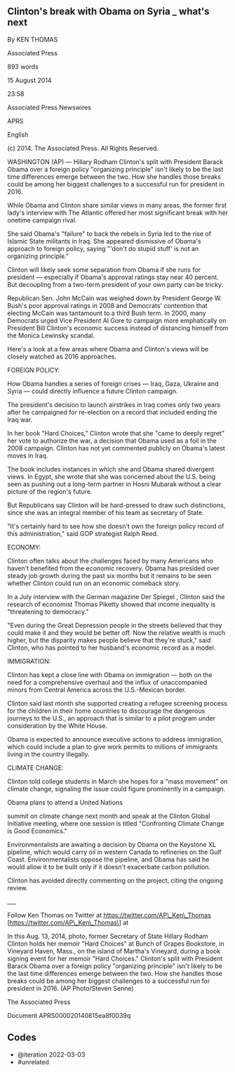 ## Clinton's break with Obama on Syria \_ what's next


By KEN THOMAS

Associated Press

893 words

15 August 2014

23:58

Associated Press Newswires

APRS

English

\(c\) 2014. The Associated Press. All Rights Reserved.

WASHINGTON (AP) — Hillary Rodham Clinton's split with President
Barack Obama over a foreign policy "organizing principle" isn't
likely to be the last time differences emerge between the two. How
she handles those breaks could be among her biggest challenges to a
successful run for president in 2016.

While Obama and Clinton share similar views in many areas, the former
first lady's interview with The Atlantic offered her most significant
break with her onetime campaign rival.

She said Obama's "failure" to back the rebels in Syria led to the
rise of Islamic State militants in Iraq. She appeared dismissive of
Obama's approach to foreign policy, saying "'don't do stupid stuff'
is not an organizing principle."

Clinton will likely seek some separation from Obama if she runs
for president — especially if Obama's approval ratings stay near
40 percent.  But decoupling from a two-term president of your own
party can be tricky.

Republican Sen. John McCain was weighed down by President George W.
Bush's poor approval ratings in 2008 and Democrats' contention that
electing McCain was tantamount to a third Bush term. In 2000, many
Democrats urged Vice President Al Gore to campaign more emphatically
on President Bill Clinton's economic success instead of distancing
himself from the Monica Lewinsky scandal.

Here's a look at a few areas where Obama and Clinton's views will be
closely watched as 2016 approaches.

FOREIGN POLICY:

How Obama handles a series of foreign crises — Iraq, Gaza, Ukraine
and Syria — could directly influence a future Clinton campaign.

The president's decision to launch airstrikes in Iraq comes only two
years after he campaigned for re-election on a record that included
ending the Iraq war.

In her book "Hard Choices," Clinton wrote that she "came to deeply
regret" her vote to authorize the war, a decision that Obama used as
a foil in the 2008 campaign. Clinton has not yet commented publicly
on Obama's latest moves in Iraq.

The book includes instances in which she and Obama shared divergent
views. In Egypt, she wrote that she was concerned about the U.S. being
seen as pushing out a long-term partner in Hosni Mubarak without a
clear picture of the region's future.

But Republicans say Clinton will be hard-pressed to draw such
distinctions, since she was an integral member of his team as secretary
of State.

"It's certainly hard to see how she doesn't own the foreign policy
record of this administration," said GOP strategist Ralph Reed.

ECONOMY:

Clinton often talks about the challenges faced by many Americans
who haven't benefited from the economic recovery. Obama has presided
over steady job growth during the past six months but it remains to
be seen whether Clinton could run on an economic comeback story.

In a July interview with the German magazine Der Spiegel , Clinton
said the research of economist Thomas Piketty showed that income
inequality is "threatening to democracy."

"Even during the Great Depression people in the streets believed that
they could make it and they would be better off. Now the relative
wealth is much higher, but the disparity makes people believe that
they're stuck," said Clinton, who has pointed to her husband's economic
record as a model.

IMMIGRATION:

Clinton has kept a close line with Obama on immigration — both on
the need for a comprehensive overhaul and the influx of unaccompanied
minors from Central America across the U.S.-Mexican border.

Clinton said last month she supported creating a refugee screening
process for the children in their home countries to discourage the
dangerous journeys to the U.S., an approach that is similar to a
pilot program under consideration by the White House.

Obama is expected to announce executive actions to address immigration,
which could include a plan to give work permits to millions of
immigrants living in the country illegally.

CLIMATE CHANGE:

Clinton told college students in March she hopes for a "mass movement"
on climate change, signaling the issue could figure prominently in
a campaign.

Obama plans to attend a United Nations

summit on climate change next month and speak at the Clinton Global
Initiative meeting, where one session is titled "Confronting Climate
Change is Good Economics."

Environmentalists are awaiting a decision by Obama on the Keystone
XL pipeline, which would carry oil in western Canada to refineries
on the Gulf Coast. Environmentalists oppose the pipeline, and Obama
has said he would allow it to be built only if it doesn't exacerbate
carbon pollution.

Clinton has avoided directly commenting on the project, citing the
ongoing review.

\_\_\_

Follow Ken Thomas on Twitter at https://twitter.com/AP\_Ken\_Thomas
\[https://twitter.com/AP\_Ken\_Thomas\] at

In this Aug. 13, 2014, photo, former Secretary of State Hillary Rodham
Clinton holds her memoir "Hard Choices" at Bunch of Grapes Bookstore,
in Vineyard Haven, Mass., on the island of Martha's Vineyard, during a
book signing event for her memoir "Hard Choices." Clinton's split with
President Barack Obama over a foreign policy "organizing principle"
isn't likely to be the last time differences emerge between the
two. How she handles those breaks could be among her biggest challenges
to a successful run for president in 2016. (AP Photo/Steven Senne)

The Associated Press

Document APRS000020140815ea8f0039q


## Codes

* @iteration 2022-03-03
* #unrelated
